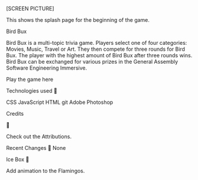 
[SCREEN PICTURE]

This shows the splash page for the beginning of the game.

Bird Bux

Bird Bux is a multi-topic trivia game.  Players select one of four categories: Movies, Music, Travel or Art.  They then compete for three rounds for Bird Bux.  The player with the highest amount of Bird Bux after three rounds wins.  Bird Bux can be exchanged for various prizes in the General Assembly Software Engineering Immersive.

Play the game here

Technologies used 💾

CSS
JavaScript
HTML
git
Adobe Photoshop

Credits 

🙌

Check out the Attributions.

Recent Changes 🧹
None

Ice Box 🧊

Add animation to the Flamingos.